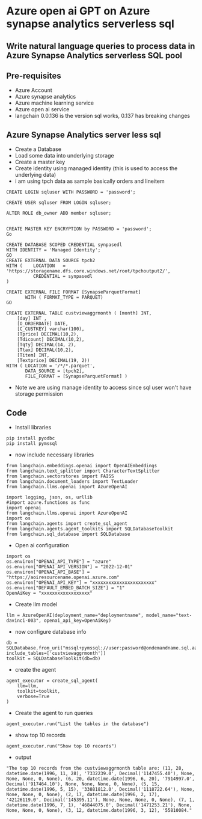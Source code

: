 # Azure open ai GPT on Azure synapse analytics serverless sql

## Write natural language queries to process data in Azure Synapse Analytics serverless SQL pool

## Pre-requisites

- Azure Account
- Azure synapse analytics
- Azure machine learning service
- Azure open ai service
- langchain 0.0.136 is the version sql works, 0.137 has breaking changes


## Azure Synapse Analytics server less sql

- Create a Database
- Load some data into underlying storage
- Create a master key
- Create identity using managed identity (this is used to access the underlying data)
- i am using tpch data as sample basically orders and lineitem

```
CREATE LOGIN sqluser WITH PASSWORD = 'password';

CREATE USER sqluser FROM LOGIN sqluser;

ALTER ROLE db_owner ADD member sqluser;


CREATE MASTER KEY ENCRYPTION by PASSWORD = 'password';
Go

CREATE DATABASE SCOPED CREDENTIAL synpasedl
WITH IDENTITY = 'Managed Identity';
GO
CREATE EXTERNAL DATA SOURCE tpch2
WITH (    LOCATION   = 'https://storagename.dfs.core.windows.net/root/tpchoutput2/',
          CREDENTIAL = synpasedl
)

CREATE EXTERNAL FILE FORMAT [SynapseParquetFormat]
       WITH ( FORMAT_TYPE = PARQUET)
GO

CREATE EXTERNAL TABLE custviewaggrmonth ( [month] INT,
    [day] INT ,
    [O_ORDERDATE] DATE,
    [C_CUSTKEY] varchar(100),
    [Tprice] DECIMAL(10,2),
    [Tdicount] DECIMAL(10,2),
    [Tqty] DECIMAL(14, 2),
    [Ttax] DECIMAL(10,2),
    [Titem] INT,
    [Textprice] DECIMAL(19, 2))
WITH ( LOCATION = '/*/*.parquet',
       DATA_SOURCE = [tpch2],
       FILE_FORMAT = [SynapseParquetFormat] )
```

- Note we are using manage identity to access since sql user won't have storage permission

## Code

- Install libraries

```
pip install pyodbc
pip install pymssql
```

- now include necessary libraries

```
from langchain.embeddings.openai import OpenAIEmbeddings
from langchain.text_splitter import CharacterTextSplitter
from langchain.vectorstores import FAISS
from langchain.document_loaders import TextLoader
from langchain.llms.openai import AzureOpenAI
```

```
import logging, json, os, urllib
#import azure.functions as func
import openai
from langchain.llms.openai import AzureOpenAI
import os
from langchain.agents import create_sql_agent
from langchain.agents.agent_toolkits import SQLDatabaseToolkit
from langchain.sql_database import SQLDatabase
```

- Open ai configuration

```
import os
os.environ["OPENAI_API_TYPE"] = "azure"
os.environ["OPENAI_API_VERSION"] = "2022-12-01"
os.environ["OPENAI_API_BASE"] = "https://aoiresourcename.openai.azure.com"
os.environ["OPENAI_API_KEY"] = "xxxxxxxxxxxxxxxxxxxxxxx"
os.environ["DEFAULT_EMBED_BATCH_SIZE"] = "1"
OpenAiKey = "xxxxxxxxxxxxxxxxxx"
```

- Create llm model

```
llm = AzureOpenAI(deployment_name="deploymentname", model_name="text-davinci-003", openai_api_key=OpenAiKey)
```

- now configure database info

```
db = SQLDatabase.from_uri("mssql+pymssql://user:password@ondemandname.sql.azuresynapse.net/dbname", include_tables=['custviewaggrmonth'])
toolkit = SQLDatabaseToolkit(db=db)
```

- create the agent

```
agent_executor = create_sql_agent(
    llm=llm,
    toolkit=toolkit,
    verbose=True
)
```

- Create the agent to run queries

```
agent_executor.run("List the tables in the database")
```

- show top 10 records

```
agent_executor.run("Show top 10 records")
```

- output

```
"The top 10 records from the custviewaggrmonth table are: (11, 28, datetime.date(1996, 11, 28), '7332239.0', Decimal('1147455.40'), None, None, None, 0, None), (6, 20, datetime.date(1996, 6, 20), '7914997.0', Decimal('917464.10'), None, None, None, 0, None), (5, 15, datetime.date(1996, 5, 15), '33881812.0', Decimal('1118722.64'), None, None, None, 0, None), (2, 17, datetime.date(1996, 2, 17), '42126119.0', Decimal('145395.11'), None, None, None, 0, None), (7, 1, datetime.date(1996, 7, 1), '46844075.0', Decimal('1471253.21'), None, None, None, 0, None), (3, 12, datetime.date(1996, 3, 12), '55810084."
```